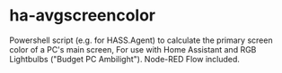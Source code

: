 # ha-avgscreencolor
Powershell script (e.g. for HASS.Agent) to calculate the primary screen color of a PC's main screen, For use with Home Assistant and RGB Lightbulbs ("Budget PC Ambilight"). Node-RED Flow included.

